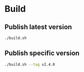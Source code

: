 
# Build

## Publish latest version

```sh
./build.sh
```

## Publish specific version

```sh
./build.sh --tag v2.4.0
```

